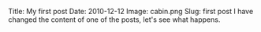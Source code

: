 Title: My first post
Date: 2010-12-12
Image: cabin.png
Slug: first post
I have changed the content of one of the posts, let's see what happens.
